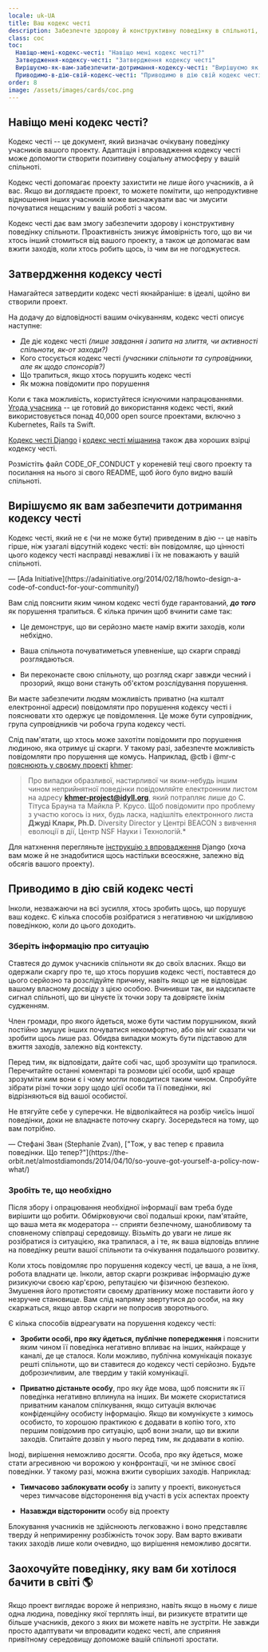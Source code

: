 ```yaml
---
locale: uk-UA
title: Ваш кодекс честі
description: Забезпечте здорову й конструктивну поведінку в спільноті, адаптувавши й заохотивши дотримання кодексу честі.
class: coc
toc:
  Навіщо-мені-кодекс-честі: "Навіщо мені кодекс честі?"
  Затвердження-кодексу-честі: "Затвердження кодексу честі"
  Вирішуємо-як-вам-забезпечити-дотримання-кодексу-честі: "Вирішуємо як вам забезпечити дотримання кодексу честі"
  Приводимо-в-дію-свій-кодекс-честі: "Приводимо в дію свій кодекс честі"
order: 8
image: /assets/images/cards/coc.png
---
```


## Навіщо мені кодекс честі?

Кодекс честі -- це документ, який визначає очікувану поведінку учасників вашого проекту. Адаптація і впровадження кодексу честі може допомогти створити позитивну соціальну атмосферу у вашій спільноті.

Кодекс честі допомагає проекту захистити не лише його учасників, а й вас. Якщо ви доглядаєте проект, то можете помітити, що непродуктивне відношення інших учасників може виснажувати вас чи змусити почуватися нещасним у вашій роботі з часом.

Кодекс честі дає вам змогу забезпечити здорову і конструктивну поведінку спільноти. Проактивність знижує ймовірність того, що ви чи хтось інший стомиться від вашого проекту, а також це допомагає вам вжити заходів, коли хтось робить щось, із чим ви не погоджуєтеся.

## Затвердження кодексу честі

Намагайтеся затвердити кодекс честі якнайраніше: в ідеалі, щойно ви створили проект.

На додачу до відповідності вашим очікуванням, кодекс честі описує наступне:

* Де діє кодекс честі _(лише завдання і запита на злиття, чи активності спільноти, як-от заходи?)_
* Кого стосується кодекс честі _(учасники спільноти та супровідники, але як щодо спонсорів?)_
* Що трапиться, якщо хтось порушить кодекс честі
* Як можна повідомити про порушення

Коли є така можливість, користуйтеся існуючими напрацюваннями. [Угода учасника](http://contributor-covenant.org/) -- це готовий до використання кодекс честі, який використовується понад 40,000 open source проектами, включно з Kubernetes, Rails та Swift.

[Кодекс честі Django](https://www.djangoproject.com/conduct/) і [кодекс честі міщанина](http://citizencodeofconduct.org/) також два хороших взірці кодексу честі.

Розмістіть файл CODE_OF_CONDUCT у кореневій теці свого проекту та посилання на нього зі свого README, щоб його було видно вашій спільноті.

## Вирішуємо як вам забезпечити дотримання кодексу честі

<aside markdown="1" class="pquote">
  Кодекс честі, який не є (чи не може бути) приведеним в дію -- це навіть гірше, ніж узагалі відсутній кодекс честі: він повідомляє, що цінності цього кодексу честі насправді неважливі і їх не поважають у вашій спільноті.
  <p markdown="1" class="pquote-credit">
— [Ada Initiative](https://adainitiative.org/2014/02/18/howto-design-a-code-of-conduct-for-your-community/)
  </p>
</aside>

Вам слід пояснити яким чином кодекс честі буде гарантований, **_до того_** як порушення трапиться. Є кілька причин щоб вчинити саме так:

* Це демонструє, що ви серйозно маєте намір вжити заходів, коли небхідно.

* Ваша спільнота почуватиметься упевненіше, що скарги справді розглядаються.

* Ви переконаєте свою спільноту, що розгляд скарг завжди чесний і прозорий, якщо вони стануть об'єктом розслідування порушення.

Ви маєте забезпечити людям можливість приватно (на кшталт електронної адреси) повідомляти про порушення кодексу честі і пояснювати хто одержує це повідомлення. Це може бути супровідник, група супровідників чи робоча група кодексу честі.

Слід пам'ятати, що хтось може захотіти повідомити про порушення людиною, яка отримує ці скарги. У такому разі, забезпечте можливість повідомляти про порушення ще комусь. Наприклад, @ctb і @mr-c [пояснюють у своєму проекті](https://github.com/dib-lab/khmer/blob/master/CODE_OF_CONDUCT.rst) [khmer](https://github.com/dib-lab/khmer):

> Про випадки образливої, настирливої чи яким-небудь іншим чином неприйнятної поведінки повідомляйте електронним листом на адресу **khmer-project@idyll.org**, який потрапляє лише до С. Тітуса Брауна та Майкла Р. Крусо. Щоб повідомити про проблему з участю когось із них, будь ласка, надішліть електронного листа **Джуді Кларк, Ph.D.** Diversity Director у Центрі BEACON з вивчення еволюції в дії, Центр NSF Науки і Технологій.*

Для натхнення перегляньте [інструкцію з впровадження](https://www.djangoproject.com/conduct/enforcement-manual/) Django (хоча вам може й не знадобитися щось настільки всеосяжне, залежно від обсягів вашого проекту).

## Приводимо в дію свій кодекс честі

Інколи, незважаючи на всі зусилля, хтось зробить щось, що порушує ваш кодекс. Є кілька способів розібратися з негативною чи шкідливою поведінкою, коли до цього доходить.

### Зберіть інформацію про ситуацію

Ставтеся до думок учасників спільноти як до своїх власних. Якщо ви одержали скаргу про те, що хтось порушив кодекс честі, поставтеся до цього серйозно та розслідуйте причину, навіть якщо це не відповідає вашому власному досвіду з цією особою. Вчинивши так, ви надсилаєте сигнал спільноті, що ви цінуєте їх точки зору та довіряєте їхнім судженням.

Член громади, про якого йдеться, може бути частим порушником, який постійно змушує інших почуватися некомфортно, або він міг сказати чи зробити щось лише раз. Обидва випадки можуть бути підставою для вжиття заходів, залежно від контексту.

Перед тим, як відповідати, дайте собі час, щоб зрозуміти що трапилося. Перечитайте останні коментарі та розмови цієї особи, щоб краще зрозуміти ким вони є і чому могли поводитися таким чином. Спробуйте зібрати різні точки зору щодо цієї особи та її поведінки, які відрізняються від вашої особистої.

<aside markdown="1" class="pquote">
  Не втягуйте себе у суперечки. Не відволікайтеся на розбір чиєїсь іншої поведінки, доки не владнаєте поточну скаргу. Зосередьтеся на тому, що вам потрібно. 
  <p markdown="1" class="pquote-credit">
— Стефані Зван (Stephanie Zvan), ["Тож, у вас тепер є правила поведінки. Що тепер?"](https://the-orbit.net/almostdiamonds/2014/04/10/so-youve-got-yourself-a-policy-now-what/)
  </p>
</aside>

### Зробіть те, що необхідно

Після збору і опрацювання необхідної інформації вам треба буде вирішити що робити. Обмірковуючи свої подальші кроки, пам'ятайте, що ваша мета як модератора -- сприяти безпечному, шанобливому та сповненому співпраці середовищу. Візьміть до уваги не лише як розібратися із ситуацією, яка трапилася, а і те, як ваша відповідь вплине на поведінку решти вашої спільноти та очікування подальшого розвитку.

Коли хтось повідомляє про порушення кодексу честі, це ваша, а не їхня, робота владнати це. Інколи, автор скарги розкриває інформацію дуже ризикуючи своєю кар'єрою, репутацією чи фізичною безпекою. Змушення його протистояти своєму дратівнику може поставити його у незручне становище. Вам слід напряму звертутися до особи, на яку скаржаться, якщо автор скарги не попросив зворотнього.

Є кілька способів відреагувати на порушення кодексу честі:

* **Зробити особі, про яку йдеться, публічне попередження** і пояснити яким чином її поведінка негативно впливає на інших, найкраще у каналі, де це сталося. Коли можливо, публічна комунікація показує решті спільноти, що ви ставитеся до кодексу честі серйозно. Будьте доброзичливим, але твердим у такій комунікації.

* **Приватно дістаньте особу**, про яку йде мова, щоб пояснити як її поведінка негативно вплинула на інших. Ви можете скористатися приватним каналом спілкування, якщо ситуація включає конфіденційну особисту інформацію. Якщо ви комунікуєте з кимось особисто, то хорошою практикою є додавати в копію того, хто першим повідомив про ситуацію, щоб вони знали, що ви вжили заходів. Спитайте дозвіл у нього перед тим, як додавати в копію.

Іноді, вирішення неможливо досягти. Особа, про яку йдеться, може стати агресивною чи ворожою у конфронтації, чи не змінює своєї поведінки. У такому разі, можна вжити суворіших заходів. Наприклад:

* **Тимчасово заблокувати особу** із запиту у проекті, виконується через тимчасове відсторонення від участі в усіх аспектах проекту

* **Назавжди відсторонити** особу від проекту

Блокування учасників не здійснюють легковажно і воно представляє тверду й непримиренну розбіжність точок зору. Вам варто вживати таких заходів лише коли очевидно, що вирішення неможливо досягти.

## Заохочуйте поведінку, яку вам би хотілося бачити в світі 🌎

Якщо проект виглядає вороже й неприязно, навіть якщо в ньому є лише одна людина, поведінку якої терплять інші, ви ризикуєте втратити ще більше учасників, декого з яких ви можете навіть не зустріти. Не завжди просто адаптувати чи впровадити кодекс честі, але сприяння привітному середовищу допоможе вашій спільноті зростати.
